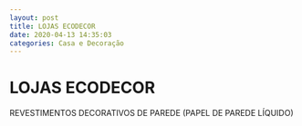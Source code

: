 ```yaml
---
layout: post
title: LOJAS ECODECOR
date: 2020-04-13 14:35:03 
categories: Casa e Decoração
---
```


# LOJAS ECODECOR

REVESTIMENTOS DECORATIVOS DE PAREDE (PAPEL DE PAREDE LÍQUIDO)
